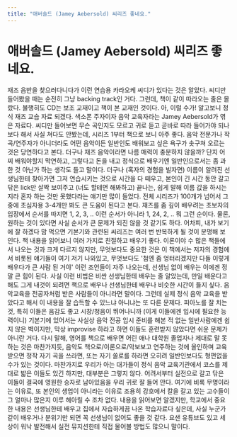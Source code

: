 ```yaml
---
title: "애버솔드 (Jamey Aebersold) 씨리즈 좋네요."
---
```

# 애버솔드 (Jamey Aebersold) 씨리즈 좋네요.

재즈 음반을 찾으러다니다가 이런 연습용 카라오케 씨디가 있다는 것은 알았다. 씨디만 들어봤을 때는 순전히 그냥 backing track인 거다. 그런데, 책이 같이 따라오는 줄은 몰랐다. 불행히도 CD는 보조 교재이고 책이 본 교재인 것이다. 아, 이럴 수가! 알고보니 정식 재즈 교습 자료 되겠다. 색소폰 주자이자 음악 교육자라는 Jamey Aebersold가 엮은 자료다. 씨디만 들어보면 무슨 곡인지도 모르고 귀로 듣고 곧바로 따라 들어가야 되나보다 해서 사실 쳐다도 안봤는데, 시리즈 1부터 책으로 보니 아주 좋다. 음악 전문가나 작곡/연주자가 아니더라도 어떤 음악이든 일반인도 배워보고 싶은 욕구가 솟구쳐 오르는 것은 당연하다고 본다. 더구나 재즈 음악이라면 나름 매력이 충분하지 않을까? 단지 어찌 배워야할지 막연하고, 그렇다고 돈을 내고 정식으로 배우기엔 일반인으로서는 좀 과한 것 아닌가 하는 생각도 들고 말이다. 더구나 (혹자의 경험을 빌자면) 이름이 알려진 선생님한테 찾아가면 그저 연습시키는 것으로 시간을 다 떼우고, 본인이 긴 시간 동안 갈고 닦은 lick만 살짝 보여주고 (너도 할테면 해봐하고) 끝나는, 쉽게 말해 이름 값을 하시는지라 혼자 하는 것만 못했다라는 얘기만 많이 들었다. 전체 시리즈가 100개가 넘어서 그중에 초심자용 3-4개만 봐도 큰 도움이 된다고 본다. 재즈를 좀 깊이 배우려는 초보자의 입장에서 순서를 따지면 1, 2, 3, .. 이런 순서가 아니라 1, 24, 2, .. 뭐 그런 순이다. 물론, 원하는 것이 있다면 사실 순서가 큰 문제가 되진 않을 것 같기도 하다. 어차피, 내가 보기에 잘 하겠다 맘 먹으면 기본기와 관련된 씨리즈는 여러 번 반복하게 될 것이 분명해 보인다. 책 내용을 읽어보니 여러 가지로 친절하고 배우기 좋다. 이론이야 수 많은 책들에서 나오는 것과 크게 다르지 않지만, 무엇보다도 중요한 것은 이 책에서는 저자의 경험에서 비롯된 얘기들이 여기 저기 나와있고, 무엇보다도 '첨엔 좀 엉터리겠지만 다들 이렇게 배우다가 큰 사람 된 거야' 이런 조언들이 자주 나오는데, 선생님 없이 배우는 이에겐 정말 큰 힘이 된다. 사실 이런 비법은 비싼 선생님한테 배우는 줄 알았는데, 만일 배운다고 해도 그게 내것이 되려면 책으로 배우나 선생님한테 배우나 비슷한 시간이 들지 싶다. 음악교육을 전공자처럼 받은 사람들이 아니라면 말이다. 그런데 실제 정식 음악 교육을 받았다고 해서 이 내용을 잘 습득할 수 있느냐 아니냐는 또 다른 문제다. 피아노를 잘 치는 것, 특히 이들은 음감도 좋고 시창/청음이 뛰어나니까 (이게 이들에겐 입시에 필요한 능력이니) 기본기에 있어서는 사실상 음악 전공 입시 준비를 해본 적 없는 일반사람에겐 쉽지 않은 벽이지만, 막상 improvise 하라고 하면 이들도 훈련받지 않았다면 쉬운 문제가 아니란 거다. 다시 말해, 영어를 책으로 배우면 어린 애나 대학원 졸업자나 제대로 말 못하는 것은 마찬가지듯, 음악도 책으로/이론으로/악보보고 연주하는 것에 올인하며 교육 받으면 정작 자기 곡을 쓰라면, 또는 자기 쏠로를 하라면 오히려 일반인보다도 형편없을 수가 있는 것이다. 마찬가지로 우리가 아는 대가들이 정식 음악 교육기관에서 코스를 제대로 밟은 이들도 있긴 하지만, 대부분은 그렇지 않다. 어려서부터 실전으로 갈고 닦은 이들이 결국에 영원한 승자로 남아있음을 우리 귀로 잘 들어 안다. 여기에 비록 무명이라는 이유로, 또 본인의 생업이 아니라는 이유로 조용히 강호에서 칼을 갈고 있는 고수들이 그 얼마나 많은지 이루 헤아릴 수 조차 없다. 내용을 읽어보면 알겠지만, 학교에서 중요한 내용은 선생님한테 배우고 집에서 자습하게끔 나온 학습자료다 싶은데, 사실 누군가 같이 배우거나 분위기만 되면 꼭 선생님이 없어도 좋을 것 같다. 요샌 유튜브도 있고 세상이 워낙 발전해서 실전 뮤지션한테 직접 물어볼 방법도 많으니 말이다. 




